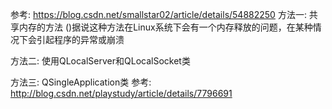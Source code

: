 参考: https://blog.csdn.net/smallstar02/article/details/54882250
方法一: 共享内存的方法
()据说这种方法在Linux系统下会有一个内存释放的问题，在某种情况下会引起程序的异常或崩溃


方法二: 使用QLocalServer和QLocalSocket类


方法三: QSingleApplication类
参考: http://blog.csdn.net/playstudy/article/details/7796691 
